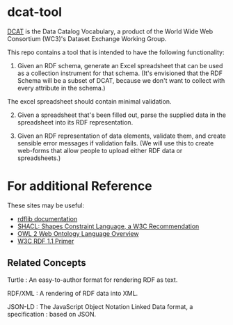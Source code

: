 # dcat-tool

[DCAT](https://www.w3.org/TR/vocab-dcat-3/) is the Data Catalog Vocabulary, a product of the World Wide Web
Consortium (WC3)'s Dataset Exchange Working Group.

This repo contains a tool that is intended to have the following
functionality:

1. Given an RDF schema, generate an Excel spreadsheet that can be used
  as a collection instrument for that schema.  (It's envisioned that
  the RDF Schema will be a subset of DCAT, because we don't want to
  collect with every attribute in the schema.)

  The excel spreadsheet should contain minimal validation.

2. Given a spreadsheet that's been filled out, parse the supplied data
in the spreadsheet into its RDF representation.

3. Given an RDF representation of data elements, validate them, and
   create sensible error messages if validation fails. (We will use
   this to create web-forms that allow people to upload either RDF
   data or spreadsheets.)



# For additional Reference

These sites may be useful:

* [rdflib documentation](https://rdflib.readthedocs.io/en/stable/)
* [SHACL: Shapes Constraint Language, a W3C Recommendation](https://www.w3.org/TR/shacl/)
* [OWL 2 Web Ontology Language Overview](https://www.w3.org/TR/owl2-overview/)
* [W3C RDF 1.1 Primer](https://www.w3.org/TR/rdf11-primer/)

## Related Concepts


Turtle
: An easy-to-author format for rendering RDF as text.

RDF/XML
: A rendering of RDF data into XML.

JSON-LD
: The JavaScript Object Notation Linked Data format, a specification
: based on JSON.
